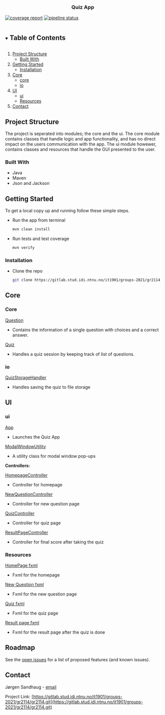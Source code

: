 <!-- PROJECT LOGO -->
<br />
<p align="center">

<h3 align="center">Quiz App</h3>

[![coverage report](https://gitlab.stud.idi.ntnu.no/it1901/groups-2021/gr2114/gr2114/badges/main/coverage.svg)](https://gitlab.stud.idi.ntnu.no/it1901/groups-2021/gr2114/gr2114/-/commits/main)
[![pipeline status](https://gitlab.stud.idi.ntnu.no/it1901/groups-2021/gr2114/gr2114/badges/main/pipeline.svg)](https://gitlab.stud.idi.ntnu.no/it1901/groups-2021/gr2114/gr2114/-/commits/main)


<!-- TABLE OF CONTENTS -->
<details open="open">
  <summary><h2 style="display: inline-block">Table of Contents</h2></summary>
  <ol>
    <li>
      <a href="#about-the-project">Project Structure</a>
      <ul>
        <li><a href="#built-with">Built With</a></li>
      </ul>
    </li>
    <li>
      <a href="#getting-started">Getting Started</a>
      <ul>
        <li><a href="#installation">Installation</a></li>
      </ul>
    </li>
    <li>
        <a href="#Core">Core</a>
        <ul>
            <li><a href="#core">core</a></li>
            <li><a href="#io">io</a></li>
        </ul>
    </li>
    <li>
        <a href="#UI">UI</a>
        <ul>
            <li><a href="#ui">ui</a></li>
            <li><a href="#resources">Resources</a></li>
        </ul>
    </li>
    <li><a href="#contact">Contact</a></li>
  </ol>
</details>



<!-- ABOUT THE PROJECT -->

## Project Structure

<p>
The project is seperated into modules; the core and the ui. The core module contains classes that handle logic and app functionality, and has no direct impact on the users communication with the app. The ui module howewer, contains classes and resources that handle the GUI presented to the user.
</p>

### Built With

* Java
* Maven
* Json and Jackson

<!-- GETTING STARTED -->

## Getting Started

To get a local copy up and running follow these simple steps.

* Run the app from terminal
  ```sh
  mvn clean install
  ```

* Run tests and test coverage
  ```sh
  mvn verify
  ```

### Installation

* Clone the repo
   ```sh
   git clone https://gitlab.stud.idi.ntnu.no/it1901/groups-2021/gr2114/gr2114.git
   ```

<!-- Core structure -->

## Core

### Core

[Question](https://gitlab.stud.idi.ntnu.no/it1901/groups-2021/gr2114/gr2114/-/blob/main/Quiz-app/core/src/main/java/core/Question.java)
- Contains the information of a single question with choices and a correct answer.

[Quiz](https://gitlab.stud.idi.ntnu.no/it1901/groups-2021/gr2114/gr2114/-/blob/main/Quiz-app/core/src/main/java/core/Quiz.java)
- Handles a quiz session by keeping track of list of questions.

### io

[QuizStorageHandler](https://gitlab.stud.idi.ntnu.no/it1901/groups-2021/gr2114/gr2114/-/blob/main/Quiz-app/core/src/main/java/io/QuizStorageHandler.java)
- Handles saving the quiz to file storage

## UI

### ui

[App](https://gitlab.stud.idi.ntnu.no/it1901/groups-2021/gr2114/gr2114/-/blob/main/Quiz-app/ui/src/main/java/ui/App.java)
- Launches the Quiz App

[ModalWindowUtility](https://gitlab.stud.idi.ntnu.no/it1901/groups-2021/gr2114/gr2114/-/blob/main/Quiz-app/ui/src/main/java/ui/ModalWindowUtility.java)
- A utility class for modal window pop-ups

**Controllers:**

[HomepageController](https://gitlab.stud.idi.ntnu.no/it1901/groups-2021/gr2114/gr2114/-/blob/main/Quiz-app/ui/src/main/java/ui/controllers/HomePageController.java)
- Controller for homepage

[NewQuestionController](https://gitlab.stud.idi.ntnu.no/it1901/groups-2021/gr2114/gr2114/-/blob/main/Quiz-app/ui/src/main/java/ui/controllers/NewQuestionController.java)
- Controller for new question page

[QuizController](https://gitlab.stud.idi.ntnu.no/it1901/groups-2021/gr2114/gr2114/-/blob/main/Quiz-app/ui/src/main/java/ui/controllers/QuizController.java)
- Controller for quiz page

[ResultPageController](https://gitlab.stud.idi.ntnu.no/it1901/groups-2021/gr2114/gr2114/-/blob/main/Quiz-app/ui/src/main/java/ui/controllers/ResultPageController.java)
- Controller for final score after taking the quiz

### Resources

[HomePage fxml](https://gitlab.stud.idi.ntnu.no/it1901/groups-2021/gr2114/gr2114/-/blob/main/Quiz-app/ui/src/main/resources/ui/HomePage.fxml)
- Fxml for the homepage

[New Question fxml](https://gitlab.stud.idi.ntnu.no/it1901/groups-2021/gr2114/gr2114/-/blob/main/Quiz-app/ui/src/main/resources/ui/NewQuestion.fxml)
- Fxml for the new question page

[Quiz fxml](https://gitlab.stud.idi.ntnu.no/it1901/groups-2021/gr2114/gr2114/-/blob/main/Quiz-app/ui/src/main/resources/ui/QuestionPage.fxml)
- Fxml for the quiz page

[Result page fxml](https://gitlab.stud.idi.ntnu.no/it1901/groups-2021/gr2114/gr2114/-/blob/main/Quiz-app/ui/src/main/resources/ui/ResultPage.fxml)
- Fxml for the result page after the quiz is done
<!-- ROADMAP -->

## Roadmap

See the [open issues](https://gitlab.stud.idi.ntnu.no/it1901/groups-2021/gr2114/gr2114/-/issues) for a list of proposed
features (and known issues).



<!-- CONTACT -->

## Contact

Jørgen Sandhaug - [email](joreksa@stud.ntnu.no)

Project
Link: [https://gitlab.stud.idi.ntnu.no/it1901/groups-2021/gr2114/gr2114.git](https://gitlab.stud.idi.ntnu.no/it1901/groups-2021/gr2114/gr2114.git)









